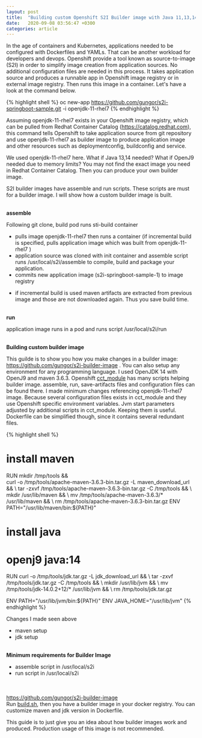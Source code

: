 ```yaml
---
layout: post
title:  "Building custom Openshift S2I Builder image with Java 11,13,14"
date:   2020-09-08 03:56:47 +0300
categories: article
---
```

In the age of containers and Kubernetes, applications needed to be configured with Dockerfiles and YAMLs. That can be another workload for developers and devops.
Openshift provide a tool known as source-to-image (S2I) in order to simplify image creation from application sources. No additional configuration files are needed in this process.
It takes application source and produces a runnable app in Openshift image registry or in external image registry. Then runs this image in a container. Let's have a look at the command below.

{% highlight shell %}
oc new-app https://github.com/gungor/s2i-springboot-sample.git -i openjdk-11-rhel7
{% endhighlight %}

Assuming openjdk-11-rhel7 exists in your Openshift image registry, which can be pulled from Redhat Container Catalog (https://catalog.redhat.com), 
this command tells Openshift to take application source from git repository and use openjdk-11-rhel7 as builder image to produce application image and other resources such as deploymentconfig,
buildconfig and service.

We used openjdk-11-rhel7 here. What if Java 13,14 needed? What if OpenJ9 needed due to memory limits? You may not find the exact image you need in Redhat Container Catalog.
Then you can produce your own builder image. 

S2I builder images have assemble and run scripts. These scripts are must for a builder image. I will show how a custom builder image is built.

<br><b>assemble</b>


Following git clone,
build pod runs sti-build container

- pulls image openjdk-11-rhel7 then runs a container (if incremental build is specified, pulls application image which was built from openjdk-11-rhel7 )
- application source was cloned with init container and assemble script runs /usr/local/s2i/assemble to compile, build and package your application. 
- commits new application image (s2i-springboot-sample-1) to image registry 

* if incremental build is used maven artifacts are extracted from previous image and those are not downloaded again. Thus you save build time.

<br><b>run</b>


application image runs in a pod and runs script /usr/local/s2i/run

<br><b>Building custom builder image</b>


This guilde is to show you how you make changes in a builder image: <a class="text-accent" href="https://github.com/gungor/s2i-builder-image">https://github.com/gungor/s2i-builder-image</a> .
You can also setup any environment for any programming language. 
I used OpenJDK 14 with OpenJ9 and maven 3.6.3. 
Openshift <a class="text-accent" href="https://github.com/jboss-openshift/cct_module">cct_module</a> has many scripts helping builder image. assemble, run, save-artifacts files and configuration files can be found there.
I made minimum changes referencing openjdk-11-rhel7 image. Because several configuration files exists in cct_module and they use Openshift specific environment variables.
Jvm start parameters adjusted by additional scripts in cct_module.
Keeping them is useful. Dockerfile can be simplified though, since it contains several redundant files.

{% highlight shell %}
# install maven
RUN mkdir /tmp/tools && \
	curl -o /tmp/tools/apache-maven-3.6.3-bin.tar.gz  -L maven_download_url && \ 
	tar -zxvf /tmp/tools/apache-maven-3.6.3-bin.tar.gz -C /tmp/tools && \ 
	mkdir /usr/lib/maven && \ 
	mv /tmp/tools/apache-maven-3.6.3/* /usr/lib/maven && \ 
	rm /tmp/tools/apache-maven-3.6.3-bin.tar.gz
ENV PATH="/usr/lib/maven/bin:${PATH}"

# install java
# openj9 java:14
RUN curl -o /tmp/tools/jdk.tar.gz -L jdk_download_url && \ 
	tar -zxvf /tmp/tools/jdk.tar.gz -C /tmp/tools && \ 
	mkdir /usr/lib/jvm && \ 
	mv /tmp/tools/jdk-14.0.2+12/* /usr/lib/jvm && \ 
	rm /tmp/tools/jdk.tar.gz
	
ENV PATH="/usr/lib/jvm/bin:${PATH}"
ENV JAVA_HOME="/usr/lib/jvm" 
{% endhighlight %}

Changes I made seen above
- maven setup
- jdk setup

<br><b>Minimum requirements for Builder Image</b>
- assemble script in /usr/local/s2i
- run script in /usr/local/s2i

<br><br><a class="text-accent" href="https://github.com/gungor/s2i-builder-image">https://github.com/gungor/s2i-builder-image</a><br>
Run <a class="text-accent" href="https://github.com/gungor/s2i-builder-image/blob/master/build.sh">build.sh</a>, then you have a builder image in your docker registry. You can customize maven and jdk version in Dockerfile.  

This guide is to just give you an idea about how builder images work and produced. Production usage of this image is not recommended.


















